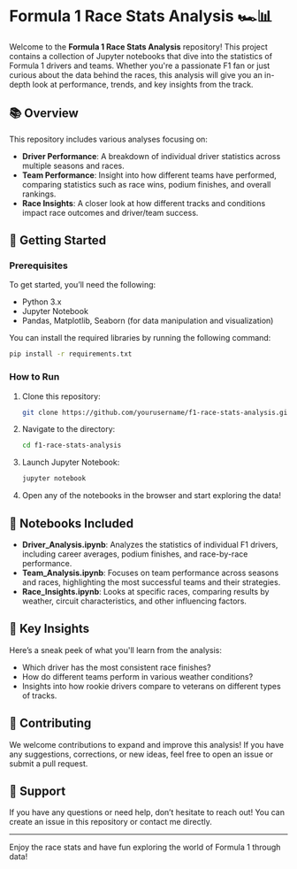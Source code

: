 
# Formula 1 Race Stats Analysis 🏎️📊

Welcome to the **Formula 1 Race Stats Analysis** repository! This project contains a collection of Jupyter notebooks that dive into the statistics of Formula 1 drivers and teams. Whether you're a passionate F1 fan or just curious about the data behind the races, this analysis will give you an in-depth look at performance, trends, and key insights from the track.

## 📚 Overview
This repository includes various analyses focusing on:
- **Driver Performance**: A breakdown of individual driver statistics across multiple seasons and races.
- **Team Performance**: Insight into how different teams have performed, comparing statistics such as race wins, podium finishes, and overall rankings.
- **Race Insights**: A closer look at how different tracks and conditions impact race outcomes and driver/team success.

## 🔧 Getting Started

### Prerequisites
To get started, you’ll need the following:
- Python 3.x
- Jupyter Notebook
- Pandas, Matplotlib, Seaborn (for data manipulation and visualization)

You can install the required libraries by running the following command:
```bash
pip install -r requirements.txt
```

### How to Run
1. Clone this repository:
   ```bash
   git clone https://github.com/yourusername/f1-race-stats-analysis.git
   ```

2. Navigate to the directory:
   ```bash
   cd f1-race-stats-analysis
   ```

3. Launch Jupyter Notebook:
   ```bash
   jupyter notebook
   ```

4. Open any of the notebooks in the browser and start exploring the data!

## 📝 Notebooks Included

- **Driver_Analysis.ipynb**: Analyzes the statistics of individual F1 drivers, including career averages, podium finishes, and race-by-race performance.
- **Team_Analysis.ipynb**: Focuses on team performance across seasons and races, highlighting the most successful teams and their strategies.
- **Race_Insights.ipynb**: Looks at specific races, comparing results by weather, circuit characteristics, and other influencing factors.

## 🎯 Key Insights
Here’s a sneak peek of what you'll learn from the analysis:
- Which driver has the most consistent race finishes?
- How do different teams perform in various weather conditions?
- Insights into how rookie drivers compare to veterans on different types of tracks.

## 🚀 Contributing
We welcome contributions to expand and improve this analysis! If you have any suggestions, corrections, or new ideas, feel free to open an issue or submit a pull request.

## 🤝 Support
If you have any questions or need help, don’t hesitate to reach out! You can create an issue in this repository or contact me directly.

---

Enjoy the race stats and have fun exploring the world of Formula 1 through data!

